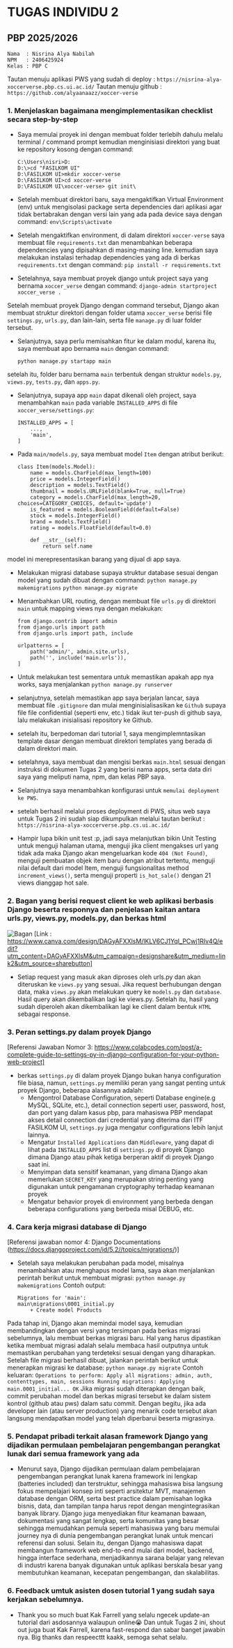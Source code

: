 # TUGAS INDIVIDU 2
## PBP 2025/2026

```
Nama  : Nisrina Alya Nabilah
NPM   : 2406425924
Kelas : PBP C
```

Tautan menuju aplikasi PWS yang sudah di deploy : `https://nisrina-alya-xoccerverse.pbp.cs.ui.ac.id/`
Tautan menuju github : `https://github.com/alyaanaazz/xoccer-verse`

### 1. Menjelaskan bagaimana mengimplementasikan **checklist secara step-by-step**
- Saya memulai proyek ini dengan membuat folder terlebih dahulu melalu terminal / command prompt kemudian menginisiasi direktori yang buat ke repository kosong dengan command:
    ```
    C:\Users\nisri>D:
    D:\>cd "FASILKOM UI"
    D:\FASILKOM UI>mkdir xoccer-verse
    D:\FASILKOM UI>cd xoccer-verse
    D:\FASILKOM UI\xoccer-verse> git init\
    ```

- Setelah membuat direktori baru, saya mengaktifkan Virtual Environment (env) untuk mengisolasi package serta dependencies dari aplikasi agar tidak bertabrakan dengan versi lain yang ada pada device saya dengan command:
    ```env\Scripts\activate```

- Setelah mengaktifkan environment, di dalam direktori `xoccer-verse` saya membuat file `requirements.txt` dan menambahkan beberapa dependencies yang dipisahkan di masing-masing line. kemudian saya melakukan instalasi terhadap dependencies yang ada di berkas `requirements.txt` dengan command:
    ```pip install -r requirements.txt```

- Setelahnya, saya membuat proyek django untuk project saya yang bernama `xoccer_verse` dengan command:
    ```django-admin startproject xoccer_verse .```

Setelah membuat proyek Django dengan command tersebut, Django akan membuat struktur direktori dengan folder utama `xoccer_verse` berisi file `settings.py`, `urls.py`, dan lain-lain, serta file `manage.py` di luar folder tersebut.

- Selanjutnya, saya perlu memisahkan fitur ke dalam modul, karena itu, saya membuat apo bernama `main` dengan command:
    ```
    python manage.py startapp main
    ```
setelah itu, folder baru bernama `main` terbentuk dengan struktur `models.py`, `views.py`, `tests.py`, dan `apps.py`.

- Selanjutnya, supaya app `main` dapat dikenali oleh project, saya menambahkan `main` pada variable `INSTALLED_APPS` di file `xoccer_verse/settings.py`:
    ```
    INSTALLED_APPS = [
        ...,
        'main',
    ]
    ```

- Pada `main/models.py`, saya membuat model `Item` dengan atribut berikut:
    ``` 
    class Item(models.Model):
        name = models.CharField(max_length=100)
        price = models.IntegerField()
        description = models.TextField()
        thumbnail = models.URLField(blank=True, null=True)
        category = models.CharField(max_length=20, choices=CATEGORY_CHOICES, default='update')
        is_featured = models.BooleanField(default=False)
        stock = models.IntegerField()
        brand = models.TextField()
        rating = models.FloatField(default=0.0)

        def __str__(self):
            return self.name
    ```
model ini merepresentasikan barang yang dijual di app saya.

- Melakukan migrasi database supaya struktur database sesuai dengan model yang sudah dibuat dengan command:
    ```python manage.py makemigrations```
    ```python manage.py migrate```

- Menambahkan URL routing, dengan membuat file `urls.py` di direktori `main` untuk mapping views nya dengan melakukan:
    ```
    from django.contrib import admin
    from django.urls import path
    from django.urls import path, include

    urlpatterns = [
        path('admin/', admin.site.urls),
        path('', include('main.urls')),
    ]
    ```

- Untuk melakukan test sementara untuk memastikan apakah app nya works, saya menjalankan 
    ```python manage.py runserver```

- selanjutnya, setelah memastikan app saya berjalan lancar, saya membuat file `.gitignore` dan mulai menginisialisasikan ke `Github` supaya file file confidential (seperti env, etc.) tidak ikut ter-push di github saya, lalu melakukan inisialisasi repository ke Github.

- setelah itu, berpedoman dari tutorial 1, saya mengimplemntasikan template dasar dengan membuat direktori templates yang berada di dalam direktori main.

- setelahnya, saya membuat dan mengisi berkas `main.html` sesuai dengan instruksi di dokumen Tugas 2 yang berisi nama apps, serta data diri saya yang meliputi nama, npm, dan kelas PBP saya.

- Selanjutnya saya menambahkan konfigurasi untuk `memulai deployment ke PWS`.

- setelah berhasil melalui proses deployment di PWS, situs web saya untuk Tugas 2 ini sudah siap dikumpulkan melalui tautan berikut : `https://nisrina-alya-xoccerverse.pbp.cs.ui.ac.id/`

- Hampir lupa bikin unit test :p, jadi saya melanjutkan bikin Unit Testing untuk menguji halaman utama, menguji jika client mengakses url yang tidak ada maka Django akan mengeluarkan kode `404 (Not Found)`, menguji pembuatan objek item baru dengan atribut tertentu, menguji nilai default dari model Item, menguji fungsionalitas method `increment_views()`, serta menguji properti `is_hot_sale()` dengan 21 views dianggap hot sale.

### 2. Bagan yang berisi request client ke web aplikasi berbasis Django beserta responnya dan penjelasan kaitan antara urls.py, views.py, models.py, dan berkas html
![Bagan](image.png)
[Link : https://www.canva.com/design/DAGyAFXXlsM/lKLV6CJ1YqI_PCwj1RIv4Q/edit?utm_content=DAGyAFXXlsM&utm_campaign=designshare&utm_medium=link2&utm_source=sharebutton]
- Setiap request yang masuk akan diproses oleh urls.py dan akan diteruskan ke `views.py` yang sesuai. Jika request berhubungan dengan data, maka `views.py` akan melakukan query ke `models.py` dan `database`. Hasil query akan dikembalikan lagi ke views.py. Setelah itu, hasil yang sudah diperoleh akan dikembalikan lagi ke client dalam bentuk `HTML` sebagai response.

### 3. Peran settings.py dalam proyek Django
[Referensi Jawaban Nomor 3: https://www.colabcodes.com/post/a-complete-guide-to-settings-py-in-django-configuration-for-your-python-web-project]

- berkas `settings.py` di dalam proyek Django bukan hanya configuration file biasa, namun, `settings.py` memiliki peran yang sangat penting untuk proyek Django, beberapa alasannya adalah:
    - Mengontrol Database Configuration, seperti Database engine(e.g MySQL, SQLite, etc.), detail connection seperti user, password, host, dan port yang dalam kasus pbp, para mahasiswa PBP mendapat akses detail connection dari credential yang diterima dari ITF FASILKOM UI, `settings.py` juga mengatur configurations lebih lanjut lainnya.
    - Mengatur `Installed Applications` dan `Middleware`, yang dapat di lihat pada `INSTALLED_APPS` list di `settings.py` di proyek Django dimana Django atau pihak ketiga berperan aktif di proyek Django saat ini.
    - Menyimpan data sensitif keamanan, yang dimana Django akan memerlukan `SECRET_KEY` yang merupakan string penting yang digunakan untuk pengamanan cryptography terhadap keamanan proyek
    - Mengatur behavior proyek di environment yang berbeda dengan beberapa configurations yang berbeda misal DEBUG, etc.

### 4. Cara kerja migrasi database di Django
[Referensi jawaban nomor 4: Django Documentations (https://docs.djangoproject.com/id/5.2//topics/migrations/)]

- Setelah saya melakukan perubahan pada model, misalnya menambahkan atau menghapus model lama, saya akan menjalankan perintah berikut untuk membuat migrasi:
    ```python manage.py makemigrations```
Contoh output:
    ```
    Migrations for 'main':
    main\migrations\0001_initial.py
        + Create model Products
    ```
Pada tahap ini, Django akan memindai model saya, kemudian membandingkan dengan versi yang tersimpan pada berkas migrasi sebelumnya, lalu membuat berkas migrasi baru. Hal yang harus dipastikan ketika membuat migrasi adalah selalu membaca hasil outputnya untuk memastikan perubahan yang terdeteksi sesuai dengan yang diharapkan. Setelah file migrasi berhasil dibuat, jalankan perintah berikut untuk menerapkan migrasi ke database:
    ```python manage.py migrate```
Contoh keluaran:
    ```
    Operations to perform:
    Apply all migrations: admin, auth, contenttypes, main, sessions
    Running migrations:
    Applying main.0001_initial... OK
    ```
Jika migrasi sudah diterapkan dengan baik, commit perubahan model dan berkas migrasi tersebut ke dalam sistem kontrol (github atau pws) dalam satu commit. Dengan begitu, jika ada developer lain (atau server production) yang menarik code tersebut akan langsung mendapatkan model yang telah diperbarui beserta migrasinya.

### 5. Pendapat pribadi terkait alasan framework Django yang dijadikan permulaan pembelajaran pengembangan perangkat lunak dari semua framework yang ada
- Menurut saya, Django dijadikan permulaan dalam pembelajaran pengembangan perangkat lunak karena framework ini lengkap (batteries included) dan terstruktur, sehingga mahasiswa bisa langsung fokus mempelajari konsep inti seperti arsitektur MVT, manajemen database dengan ORM, serta best practice dalam pemisahan logika bisnis, data, dan tampilan tanpa harus repot dengan mengintegrasikan banyak library. Django juga menyediakan fitur keamanan bawaan, dokumentasi yang sangat lengkap, serta komunitas yang besar sehingga memudahkan pemula seperti mahasiswa yang baru memulai journey nya di dunia pengembangan perangkat lunak untuk mencari referensi dan solusi. Selain itu, dengan Django mahasiswa dapat membangun framework web end-to-end mulai dari model, backend, hingga interface sederhana, menjadikannya sarana belajar yang relevan di industri karena banyak digunakan untuk aplikasi berskala besar yang membutuhkan keamanan, kecepatan pengembangan, dan skalabilitas.

### 6. Feedback umtuk asisten dosen tutorial 1 yang sudah saya kerjakan sebelumnya.
- Thank you so much buat Kak Farrell yang selalu ngecek update-an tutorial dari asdosannya walaupun online😭 Dan untuk Tugas 2 ini, shout out juga buat Kak Farrell, karena fast-respond dan sabar banget jawabin nya. Big thanks dan respeecttt kaakk, semoga sehat selalu.